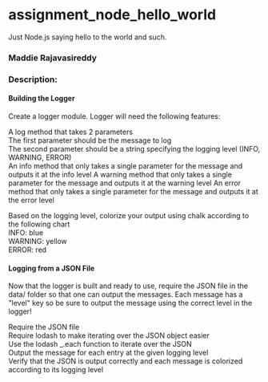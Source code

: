 assignment_node_hello_world
===========================


Just Node.js saying hello to the world and such.



<h3>Maddie Rajavasireddy</h3>

<h3>Description:</h3>

<h4>Building the Logger</h4>

Create a logger module. Logger will need the following features:

A log method that takes 2 parameters  
The first parameter should be the message to log  
The second parameter should be a string specifying the logging level (INFO, WARNING, ERROR)  
An info method that only takes a single parameter for the message and outputs it at the info level
A warning method that only takes a single parameter for the message and outputs it at the warning level
An error method that only takes a single parameter for the message and outputs it at the error level  

Based on the logging level, colorize your output using chalk according to the following chart  
INFO: blue  
WARNING: yellow  
ERROR: red  

<h4>Logging from a JSON File</h4>

Now that the logger is built and ready to use, require the JSON file in the data/ folder so that one can output the messages. Each message has a "level" key so be sure to output the message using the correct level in the logger!

Require the JSON file  
Require lodash to make iterating over the JSON object easier  
Use the lodash _.each function to iterate over the JSON  
Output the message for each entry at the given logging level  
Verify that the JSON is output correctly and each message is colorized according to its logging level
